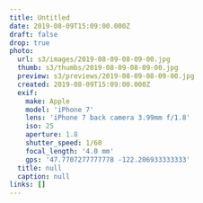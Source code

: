 ```yaml
---
title: Untitled
date: 2019-08-09T15:09:00.000Z
draft: false
drop: true
photo:
  url: s3/images/2019-08-09-08-09-00.jpg
  thumb: s3/thumbs/2019-08-09-08-09-00.jpg
  preview: s3/previews/2019-08-09-08-09-00.jpg
  created: 2019-08-09T15:09:00.000Z
  exif:
    make: Apple
    model: 'iPhone 7'
    lens: 'iPhone 7 back camera 3.99mm f/1.8'
    iso: 25
    aperture: 1.8
    shutter_speed: 1/60
    focal_length: '4.0 mm'
    gps: '47.7707277777778 -122.206933333333'
  title: null
  caption: null
links: []
---
```

